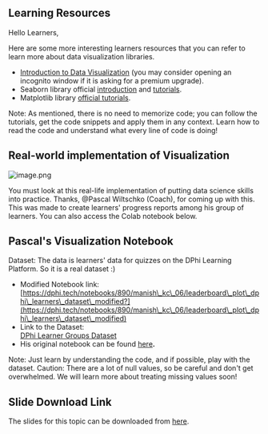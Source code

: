 ## Learning Resources

Hello Learners,

Here are some more interesting learners resources that you can refer to learn more about data visualization libraries.

* [Introduction to Data Visualization](https://towardsdatascience.com/introduction-to-data-visualization-in-python-89a54c97fbed) (you may consider opening an incognito window if it is asking for a premium upgrade).
* Seaborn library official [introduction](https://seaborn.pydata.org/introduction.html) and [tutorials](https://seaborn.pydata.org/tutorial.html).
* Matplotlib library [official tutorials](https://matplotlib.org/3.2.1/tutorials/index.html).

Note: As mentioned, there is no need to memorize code; you can follow the tutorials, get the code snippets and apply them in any context. Learn how to read the code and understand what every line of code is doing!

## Real-world implementation of Visualization

![image.png](https://dphi-live.s3.amazonaws.com/media_uploads/image_388711427836438e8426f985ccc12c8b.png)

You must look at this real-life implementation of putting data science skills into practice. Thanks, @Pascal Wiltschko (Coach), for coming up with this. This was made to create learners' progress reports among his group of learners. You can also access the Colab notebook below.

## Pascal's Visualization Notebook

Dataset: The data is learners' data for quizzes on the DPhi Learning Platform. So it is a real dataset :)

* Modified Notebook link:  
[https://dphi.tech/notebooks/890/manish\_kc\_06/leaderboard\_plot\_dphi\_learners\_dataset\_modified?](https://dphi.tech/notebooks/890/manish\_kc\_06/leaderboard\_plot\_dphi\_learners\_dataset\_modified)
* Link to the Dataset:  
[DPhi Learner Groups Dataset](https://raw.githubusercontent.com/dphi-official/Datasets/master/DPhi%20-%20Learners%20-%20Beginners%20%26%20Absolute%20Beginners%20-%20Real%20Dataset%20-%20DPhi_Learners.csv)
* His original notebook can be found [here](https://github.com/dphi-official/Data\_Science\_Bootcamp/blob/master/Advanced\_Material/Leaderboard\_Plots/Leader\_board\_plots\_original.ipynb)**.**

Note: Just learn by understanding the code, and if possible, play with the dataset. Caution: There are a lot of null values, so be careful and don't get overwhelmed. We will learn more about treating missing values soon!

## Slide Download Link

The slides for this topic can be downloaded from [here](https://docs.google.com/presentation/d/1W2YaAONhu74MyzLTjLWJxi5DOpVlIRkch6wqaoLfS-o/edit?usp=sharing).